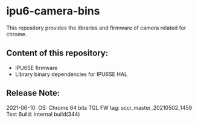 # ipu6-camera-bins

This repository provides the libraries and firmware of camera related for chrome.

## Content of this repository:
* IPU6SE firmware
* Library binary dependencies for IPU6SE HAL

## Release Note:
2021-06-10:
OS:           Chrome 64 bits
TGL FW tag:   scci_master_20210502_1459
Test Build:   internal build(344)
